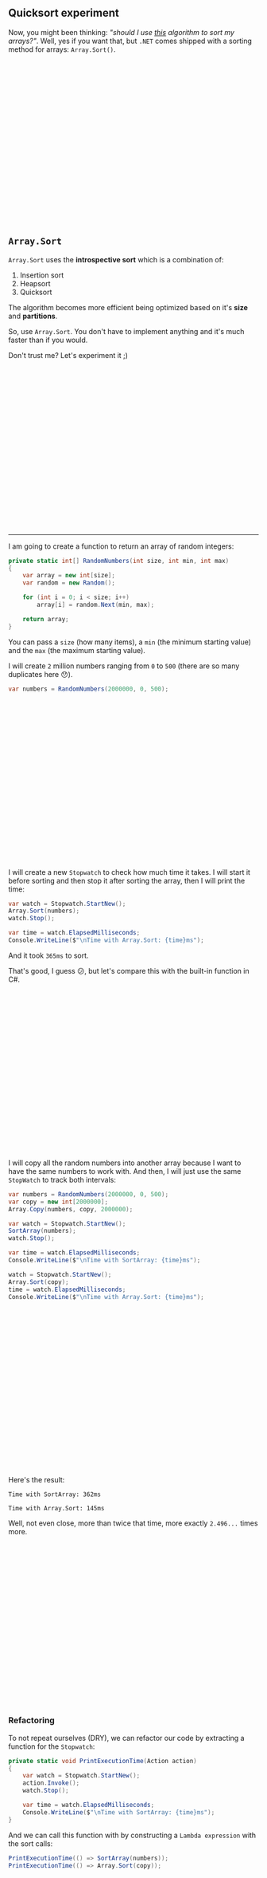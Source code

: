 ## Quicksort experiment

Now, you might been thinking: _"should I use [this](/csharp/arrays/quicksort-generics.md) algorithm to sort my arrays?"_. Well, yes if you want that, but `.NET` comes shipped with a sorting method for arrays: `Array.Sort()`.

<br><br><br><br><br><br><br><br><br><br><br><br><br><br><br><br><br><br><br>

## `Array.Sort`

`Array.Sort` uses the **introspective sort** which is a combination of:
1. Insertion sort
2. Heapsort
3. Quicksort

The algorithm becomes more efficient being optimized based on it's **size** and **partitions**.

So, use `Array.Sort`. You don't have to implement anything and it's much faster than if you would.

Don't trust me? Let's experiment it ;)

<!-- ![Experiment](https://media.giphy.com/media/FMCC4QgBQTBPG/giphy.gif) -->

<br><br><br><br><br><br><br><br><br><br><br><br><br><br><br><br><br><br><br>


---

I am going to create a function to return an array of random integers:

``` csharp
private static int[] RandomNumbers(int size, int min, int max)
{
    var array = new int[size];
    var random = new Random();

    for (int i = 0; i < size; i++)
        array[i] = random.Next(min, max);

    return array;
}
```

You can pass a `size` (how many items), a `min` (the minimum starting value) and the `max` (the maximum starting value).

I will create `2` million numbers ranging from `0` to `500` (there are so many duplicates here :hushed:).

``` csharp
var numbers = RandomNumbers(2000000, 0, 500);
```

<br><br><br><br><br><br><br><br><br><br><br><br><br><br><br><br><br><br><br>


I will create a new `Stopwatch` to check how much time it takes. I will start it before sorting and then stop it after sorting the array, then I will print the time:

``` csharp
var watch = Stopwatch.StartNew();
Array.Sort(numbers);
watch.Stop();

var time = watch.ElapsedMilliseconds;
Console.WriteLine($"\nTime with Array.Sort: {time}ms");
```

And it took `365ms` to sort. 

That's good, I guess  :confused:, but let's compare this with the built-in function in C#. 

<br><br><br><br><br><br><br><br><br><br><br><br><br><br><br><br><br><br><br>


I will copy all the random numbers into another array because I want to have the same numbers to work with. And then, I will just use the same `StopWatch` to track both intervals:

``` csharp
var numbers = RandomNumbers(2000000, 0, 500);
var copy = new int[2000000];
Array.Copy(numbers, copy, 2000000);

var watch = Stopwatch.StartNew();
SortArray(numbers);
watch.Stop();

var time = watch.ElapsedMilliseconds;
Console.WriteLine($"\nTime with SortArray: {time}ms");

watch = Stopwatch.StartNew();
Array.Sort(copy);
time = watch.ElapsedMilliseconds;
Console.WriteLine($"\nTime with Array.Sort: {time}ms");
```

<br><br><br><br><br><br><br><br><br><br><br><br><br><br><br><br><br><br><br>


Here's the result:
```
Time with SortArray: 362ms

Time with Array.Sort: 145ms
```

Well, not even close, more than twice that time, more exactly `2.496...` times more.

<br><br><br><br><br><br><br><br><br><br><br><br><br><br><br><br><br><br><br>


### Refactoring

To not repeat ourselves (DRY), we can refactor our code by extracting a function for the `Stopwatch`:

``` csharp
private static void PrintExecutionTime(Action action)
{
    var watch = Stopwatch.StartNew();
    action.Invoke();
    watch.Stop();

    var time = watch.ElapsedMilliseconds;
    Console.WriteLine($"\nTime with SortArray: {time}ms");
}
```

And we can call this function with by constructing a `Lambda expression` with the sort calls:

``` csharp
PrintExecutionTime(() => SortArray(numbers));
PrintExecutionTime(() => Array.Sort(copy));
```

<br><br><br><br><br><br><br><br><br><br><br><br><br><br><br><br><br><br><br>


## Conclusion

So, as I said, the `Array.Sort` is more optimized and uses three different sorting algorithms. 

I hope you liked the experiement and my advice is to use the offered functions and not build the wheel if it's not strictly required.

You can find the source code on
[GitHub](https://github.com/danielsimionescu/csharp-quicksort-experiment).

See you guys ;)

<br><br><br><br><br><br><br><br><br><br><br><br><br><br><br><br><br><br><br>


<!-- ![Bye](https://media.giphy.com/media/GB0lKzzxIv1te/giphy.gif) -->